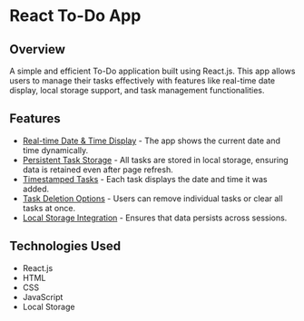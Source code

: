 # React To-Do App

## Overview
A simple and efficient To-Do application built using React.js. This app allows users to manage their tasks effectively with features like real-time date display, local storage support, and task management functionalities.

## Features

- [Real-time Date & Time Display](https://github.com/Virajpankhaniya/React-Todo-App/blob/main/public/Screenshot%20(9).png) - The app shows the current date and time dynamically.
- [Persistent Task Storage](#storage) - All tasks are stored in local storage, ensuring data is retained even after page refresh.
- [Timestamped Tasks](#timestamp) - Each task displays the date and time it was added.
- [Task Deletion Options](#delete) - Users can remove individual tasks or clear all tasks at once.
- [Local Storage Integration](#local-storage) - Ensures that data persists across sessions.

## Technologies Used

- React.js
- HTML
- CSS
- JavaScript
- Local Storage


